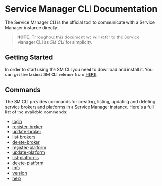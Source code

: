 # Service Manager CLI Documentation

The Service Manager CLI is the official tool to communicate with a Service Manager instance directly.

> **NOTE**: Throughout this document we will refer to the Service Manager CLI as *SM CLI* for simplicity.

## Getting Started
In order to start using the SM CLI you need to download and install it. You can get the lastest SM CLI release from [HERE][1].

## Commands
The SM CLI provides commands for creating, listing, updating and deleting service brokers and platforms in a Service Manager instance. Here's a full list of the available commands:

* [login][2]
* [register-broker][3]
* [update-broker][4]
* [list-brokers][5]
* [delete-broker][6]
* [register-platform][7]
* [update-platform][8]
* [list-platforms][9]
* [delete-platform][10]
* [info][11]
* [version][12]
* [help][13]

[1]: https://github.com/Peripli/service-manager-cli/releases
[2]: commands/login.md
[3]: commands/register-broker.md
[4]: commands/update-broker.md
[5]: commands/list-brokers.md
[6]: commands/delete-broker.md
[7]: commands/register-platform.md
[8]: commands/update-platform.md
[9]: commands/list-platform.md
[10]:commands/delete-platform.md
[11]:commands/info.md
[12]:commands/version.md
[13]:commands/help.md
